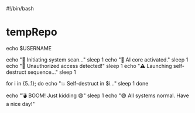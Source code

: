 #!/bin/bash

# tempRepo
echo $USERNAME

echo "🔐 Initiating system scan..."
sleep 1
echo "🧠 AI core activated."
sleep 1
echo "🚨 Unauthorized access detected!"
sleep 1
echo "⚠️  Launching self-destruct sequence..."
sleep 1

for i in {5..1}; do
  echo "💥 Self-destruct in $i..."
  sleep 1
done

echo "💣 BOOM! Just kidding 😄"
sleep 1
echo "😅 All systems normal. Have a nice day!"
